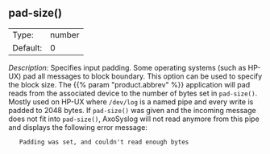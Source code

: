 ---
---
<!-- DISCLAIMER: This file is based on the syslog-ng Open Source Edition documentation https://github.com/balabit/syslog-ng-ose-guides/commit/2f4a52ee61d1ea9ad27cb4f3168b95408fddfdf2 and is used under the terms of The syslog-ng Open Source Edition Documentation License. The file has been modified by Axoflow. -->

## pad-size()

|          |        |
| -------- | ------ |
| Type:    | number |
| Default: | 0      |

*Description:* Specifies input padding. Some operating systems (such as HP-UX) pad all messages to block boundary. This option can be used to specify the block size. The {{% param "product.abbrev" %}} application will pad reads from the associated device to the number of bytes set in `pad-size()`. Mostly used on HP-UX where `/dev/log` is a named pipe and every write is padded to 2048 bytes. If `pad-size()` was given and the incoming message does not fit into `pad-size()`, AxoSyslog will not read anymore from this pipe and displays the following error message:

```shell
   Padding was set, and couldn't read enough bytes
```

